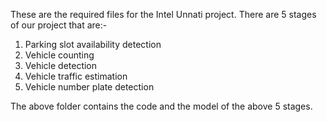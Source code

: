 These are the required files for the Intel Unnati project. There are 5 stages of our project that are:-
1) Parking slot availability detection
2) Vehicle counting
3) Vehicle detection
4) Vehicle traffic estimation
5) Vehicle number plate detection

The above folder contains the code and the model of the above 5 stages.
